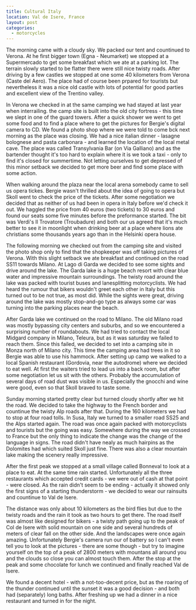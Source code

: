 ```yaml
---
title: Cultural Italy
location: Val de Isere, France
layout: post
categories:
  - motorcycles
---
```

The morning came with a cloudy sky. We packed our tent and countinued to Verona. At he first bigger town (Egna - Neumarket) we stopped at a Supermercado to get some breakfast which we ate at a parking lot. The terrain slowly started to be flatter there were still nice twisty roads. After driving by a few castles we stopped at one some 40 kilometers from Verona (Caste del Aero). The place had of course been prpared for tourists but nevertheless it was a nice old castle with lots of potential for good parties and excellent view of the Trentino valley.

In Verona we checked in at the same camping we had stayed at last year when interrailing. the camp site is built into the old city fortress - this time we slept in one of the guard towers. After a quick shower we went to get some food and to find a place where to get the pictures for Bergie's digital camera to CD. We found a photo shop where we were told to come bck next morning as the place was closing. We had a nice italian dinner - lasagne bolognese and pasta carbonara - and learned the location of the local metal cave. The place was called Transylvania Bar (on Via Galliano) and as the bartender thought it's too hard to explain where it is we took a taxi - only to find it's closed for summertime. Not letting ourselves to get depressed of this minor setback we decided to get more beer and find some place with some action.

When walking around the plaza near the local arena somebody came to sell us opera tickes. Bergie wasn't thrilled about the idea of going to opera but Skoll went to check the price of the tickets. After some negotiation we decided that as neither of us had been in opera in Italy before we'd check it out. We haggled the price from 40 euros (two tickets) to 30 euros and found our seats some five minutes before the preformance started. The bit was Verdi's Il Trovatore (Troubadure) and both our us agreed that it's much better to see it in moonlight when drinking beer at a place where lions ate christians some thousands years ago than in the Helsinki opera house.

The following morning we checked out from the camping site and visited the photo shop only to find that the shopkeeper was off taking pictures of Verona. With this slight setback we ate breakfast and continued on the road SS11 towards Milano. At Lago di Garda we decided to see some sights and drive around the lake. The Garda lake is a huge beach resort with clear blue water and impressive mountain surroundings. The twisty road around the lake was packed with tourist buses and lanesplitting motorcyclists. We had heard the rumour that bikers wouldn't greet each other in Italy but this turned out to be not true, as most did. While the sights were great, driving around the lake was mostly stop-and-go type as always some car was turning into the parking places near the beach.

After Garda lake we continued on the road to Milano. The old Milano road was mostly bypassing city centers and suburbs, and so we encountered a surprising number of roundabouts. We had tried to contact the local Midgard company in Milano, Teleura, but as it was saturday we failed to reach them. Since this failed, we decided to set into a camping site in Monza north of Milano city. This time the camping area had trees in it so Bergie was able to use his hammock. After setting up camp we walked to a local Spanish restaurant (Gordovia, near the autodrome) where we decided to eat well. At first the waiters tried to lead us into a back room, but after some negotiation let us sit with the others. Probably the accumulation of several days of road dust was visible in us. Especially the gnocchi and wine were good, even so that Skoll braved to taste some.

Sunday morning started pretty clear but turned cloudy shortly after we hit the road. We decided to take the highway to the French border and countinue the twisty Alp roads after that. During the 160 kilometers we had to stop at four road tolls. In Susa, Italy we turned to a smaller road SS25 and the Alps started again. The road was once again packed with motorcyclists and tourists but the going was easy. Somewhere during the way we crossed to France but the only thing to indicate the change was the change of the language in signs. The road didn't have nealy as much hairpins as the Dolomites had which suited Skoll just fine. There was also a clear mountain lake making the scenery really impressive.

After the first peak we stopped at a small village called Bonneval to look at a place to eat. At the same time rain started. Unfortunately all the three restaurants which accepted credit cards - we were out of cash at that point - were closed. As the rain didn't seem to be ending - actually it showed only the first signs of a starting thunderstorm - we decided to wear our rainsuits and countinue to Val de Isere.

The distance was only about 10 kilometers as the bird flies but due to the twisty roads and the rain it took as two hours to get there. The road itself was almost like designed for bikers - a twisty path going up to the peak of Col de Isere with solid mountain on one side and several hundreds of meters of clear fall on the other side. And the landscapes were once again amazing. Unfortunately Bergie's camera run our of battery so I can't even tell you to look at the pictures - there are some though - but try to imagine yourself on the top of a peak of 2800 meters with mountans all around you and the clouds so close you can almost touch them. After the stop at the peak and some chocolate for lunch we continued and finally reached Val de Isere.

We found a decent hotel - with a not-too-decent price, but as the roaring of the thunder continued until the sunset it was a good decision - and both had (separately) long baths. After freshing up we had a dinner in a nice restaurant and turned in for the night.
